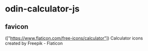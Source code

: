 # odin-calculator-js
## favicon
(["https://www.flaticon.com/free-icons/calculator"]) Calculator icons created by Freepik - Flaticon